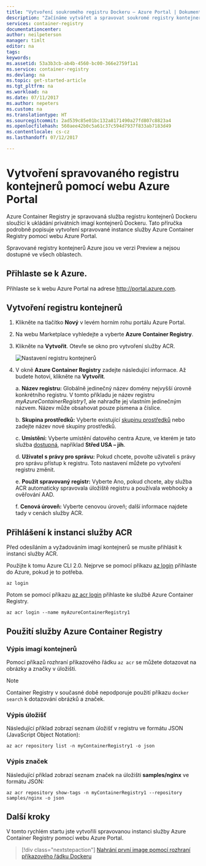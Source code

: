 ```yaml
---
title: "Vytvoření soukromého registru Dockeru – Azure Portal | Dokumentace Microsoftu"
description: "Začínáme vytvářet a spravovat soukromé registry kontejnerů Dockeru pomocí webu Azure Portal"
services: container-registry
documentationcenter: 
author: neilpeterson
manager: timlt
editor: na
tags: 
keywords: 
ms.assetid: 53a3b3cb-ab4b-4560-bc00-366e2759f1a1
ms.service: container-registry
ms.devlang: na
ms.topic: get-started-article
ms.tgt_pltfrm: na
ms.workload: na
ms.date: 07/11/2017
ms.author: nepeters
ms.custom: na
ms.translationtype: HT
ms.sourcegitcommit: 2ad539c85e01bc132a8171490a27fd807c8823a4
ms.openlocfilehash: 560aee42b0c5a61c37c594d7937f833ab7183d49
ms.contentlocale: cs-cz
ms.lasthandoff: 07/12/2017

---
```


# <a name="create-a-managed-container-registry-using-the-azure-portal"></a>Vytvoření spravovaného registru kontejnerů pomocí webu Azure Portal

Azure Container Registry je spravovaná služba registru kontejnerů Dockeru sloužící k ukládání privátních imagí kontejnerů Dockeru. Tato příručka podrobně popisuje vytvoření spravované instance služby Azure Container Registry pomocí webu Azure Portal.

Spravované registry kontejnerů Azure jsou ve verzi Preview a nejsou dostupné ve všech oblastech.

## <a name="log-in-to-azure"></a>Přihlaste se k Azure.

Přihlaste se k webu Azure Portal na adrese http://portal.azure.com.

## <a name="create-a-container-registry"></a>Vytvoření registru kontejnerů

1. Klikněte na tlačítko **Nový** v levém horním rohu portálu Azure Portal.

2. Na webu Marketplace vyhledejte a vyberte **Azure Container Registry**.

3. Klikněte na **Vytvořit**. Otevře se okno pro vytvoření služby ACR.

    ![Nastavení registru kontejnerů](./media/container-registry-get-started-portal/managed-container-registry-settings.png)

4. V okně **Azure Container Registry** zadejte následující informace. Až budete hotovi, klikněte na **Vytvořit**.

    a. **Název registru:** Globálně jedinečný název domény nejvyšší úrovně konkrétního registru. V tomto příkladu je název registru *myAzureContainerRegistry1*, ale nahraďte jej vlastním jedinečným názvem. Název může obsahovat pouze písmena a číslice.

    b. **Skupina prostředků:** Vyberte existující [skupinu prostředků](../azure-resource-manager/resource-group-overview.md#resource-groups) nebo zadejte název nové skupiny prostředků.

    c. **Umístění:** Vyberte umístění datového centra Azure, ve kterém je tato služba [dostupná](https://azure.microsoft.com/regions/services/), například **Střed USA – jih**.

    d. **Uživatel s právy pro správu:** Pokud chcete, povolte uživateli s právy pro správu přístup k registru. Toto nastavení můžete po vytvoření registru změnit.

    e. **Použít spravovaný registr:** Vyberte Ano, pokud chcete, aby služba ACR automaticky spravovala úložiště registru a používala webhooky a ověřování AAD.

    f. **Cenová úroveň:** Vyberte cenovou úroveň; další informace najdete tady v cenách služby ACR.

## <a name="log-in-to-acr-instance"></a>Přihlášení k instanci služby ACR

Před odesíláním a vyžadováním imagí kontejnerů se musíte přihlásit k instanci služby ACR. 

Použijte k tomu Azure CLI 2.0. Nejprve se pomocí příkazu [az login](/cli/azure/#login) přihlaste do Azure, pokud je to potřeba. 

```azurecli
az login
```

Potom se pomocí příkazu [az acr login](/cli/azure/acr#login) přihlaste ke službě Azure Container Registry.

```azurecli-interactive
az acr login --name myAzureContainerRegistry1
```

## <a name="use-azure-container-registry"></a>Použití služby Azure Container Registry

### <a name="list-container-images"></a>Výpis imagí kontejnerů

Pomocí příkazů rozhraní příkazového řádku `az acr` se můžete dotazovat na obrázky a značky v úložišti.

> [!NOTE]
> Container Registry v současné době nepodporuje použití příkazu `docker search` k dotazování obrázků a značek.

### <a name="list-repositories"></a>Výpis úložišť

Následující příklad zobrazí seznam úložišť v registru ve formátu JSON (JavaScript Object Notation):

```azurecli
az acr repository list -n myContainerRegistry1 -o json
```

### <a name="list-tags"></a>Výpis značek

Následující příklad zobrazí seznam značek na úložišti **samples/nginx** ve formátu JSON:

```azurecli
az acr repository show-tags -n myContainerRegistry1 --repository samples/nginx -o json
```

## <a name="next-steps"></a>Další kroky

V tomto rychlém startu jste vytvořili spravovanou instanci služby Azure Container Registry pomocí webu Azure Portal.

> [!div class="nextstepaction"]
> [Nahrání první image pomocí rozhraní příkazového řádku Dockeru](container-registry-get-started-docker-cli.md)
